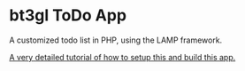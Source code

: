 bt3gl ToDo App
==============

A customized todo list in PHP, using the LAMP framework.

[A very detailed tutorial of how to setup this and build this app.](https://mariwahl.hackpad.com/Building-a-Web-App-or-Website-IV-The-entire-project-in-LAMP-64uGlfEhUoK)



